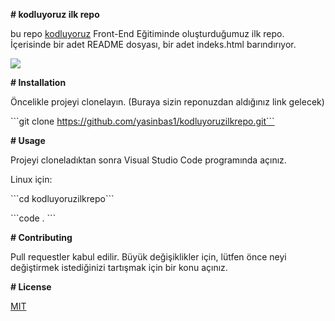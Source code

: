 **# kodluyoruz ilk repo**

bu repo [kodluyoruz](www.kodluyoruz.org) Front-End Eğitiminde oluşturduğumuz ilk repo. İçerisinde bir adet README dosyası, bir adet indeks.html barındırıyor.



![](https://i.hizliresim.com/ia0fh6f.png)



**# Installation**

Öncelikle projeyi clonelayın. (Buraya sizin reponuzdan aldığınız link gelecek)



\```git clone https://github.com/yasinbas1/kodluyoruzilkrepo.git```



**# Usage**

Projeyi cloneladıktan sonra Visual Studio Code programında açınız.



Linux için:

\```cd kodluyoruzilkrepo```

\```code . ```

**# Contributing**

Pull requestler kabul edilir. Büyük değişiklikler için, lütfen önce neyi değiştirmek istediğinizi tartışmak için bir konu açınız.

**# License** 

[MIT](https://choosealicense.com/licenses/mit/)


